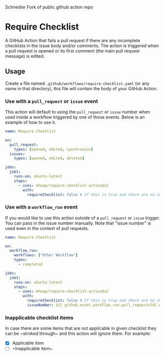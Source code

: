 Schnedier Fork of public github action repo

# Require Checklist

A GitHub Action that fails a pull request if there are any incomplete checklists in the issue body and/or comments. The action is triggered when a pull request is opened or its first comment (the main pull request message) is edited.

## Usage

Create a file named `.github/workflows/require-checklist.yaml` (or any name in that directory), this file will contain the body of your GitHub Action.

### Use with a `pull_request` or `issue` event

This action will default to using the `pull_request` or `issue` number when used inside a workflow triggered by one of those events. Below is an example of how to use it.

```yaml
name: Require Checklist

on:
  pull_request:
    types: [opened, edited, synchronize]
  issues:
    types: [opened, edited, deleted]

jobs:
  job1:
    runs-on: ubuntu-latest
    steps:
      - uses: mheap/require-checklist-action@v2
        with:
          requireChecklist: false # If this is true and there are no checklists detected, the action will fail
```

### Use with a `workflow_run` event

If you would like to use this action outside of a `pull_request` or `issue` trigger. You can pass in the issue number manually. Note that "issue number" is used even in the context of pull requests.

```yaml
name: Require Checklist

on:
  workflow_run:
    workflows: ["Other Workflow"]
    types:
      - completed

jobs:
  job1:
    runs-on: ubuntu-latest
    steps:
      - uses: mheap/require-checklist-action@v2
        with:
          requireChecklist: false # If this is true and there are no checklists detected, the action will fail
          issueNumber: ${{ github.event.workflow_run.pull_requests[0].number }}
```

### Inapplicable checklist items

In case there are some items that are not applicable in given checklist they can be ~stroked through~ and this action will ignore them. For example:

- [X] Applicable item
- [ ] ~Inapplicable item~
